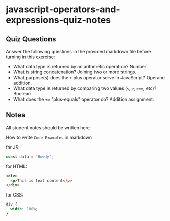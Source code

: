 # javascript-operators-and-expressions-quiz-notes

## Quiz Questions

Answer the following questions in the provided markdown file before turning in this exercise:

- What data type is returned by an arithmetic operation?
  Number.
- What is string concatenation?
  Joining two or more strings.
- What purpose(s) does the `+` plus operator serve in JavaScript?
  Operand addition.
- What data type is returned by comparing two values (`<`, `>`, `===`, etc)?
  Boolean
- What does the `+=` "plus-equals" operator do?
  Addition assignment.

## Notes

All student notes should be written here.

How to write `Code Examples` in markdown

for JS:

```javascript
const data = 'Howdy';
```

for HTML:

```html
<div>
  <p>This is text content</p>
</div>
```

for CSS:

```css
div {
  width: 100%;
}
```
